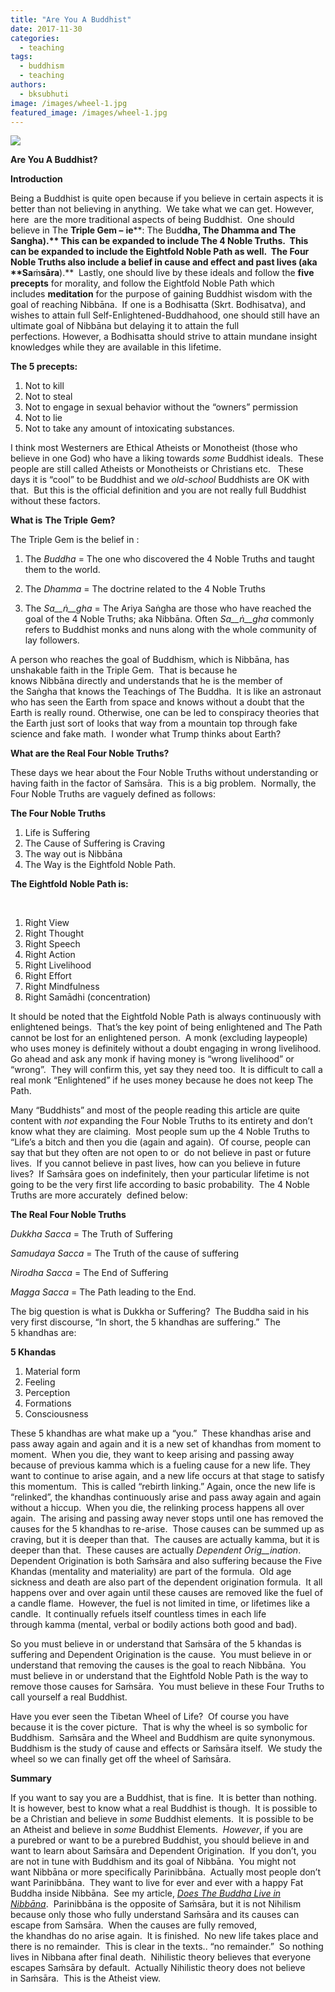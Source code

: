 ```yaml
---
title: "Are You A Buddhist"
date: 2017-11-30
categories: 
  - teaching
tags: 
  - buddhism
  - teaching
authors: 
  - bksubhuti
image: /images/wheel-1.jpg
featured_image: /images/wheel-1.jpg
---
```


[![](/images/wheel-1.jpg)](/images/2017/11/wheel-1.jpg)

**Are You A Buddhist?** 

**Introduction** 

Being a Buddhist is quite open because if you believe in certain aspects it is better than not believing in anything.  We take what we can get. However, here  are the more traditional aspects of being Buddhist.  One should believe in The **Triple Gem –** **ie****: The Bud****dha, The Dhamma and The Sangha).** This can be expanded to include **The 4 Noble Truths**.  This can be expanded to include the **Eightfold Noble Path** as well.  The Four Noble Truths also include a **belief in cause and effect and past lives (aka** **Sa****ṁ****sāra****).**  Lastly, one should live by these ideals and follow the **five precepts** for morality, and follow the Eightfold Noble Path which includes **meditation** for the purpose of gaining Buddhist wisdom with the goal of reaching Nibbāna.  If one is a Bodhisatta (Skrt. Bodhisatva), and wishes to attain full Self-Enlightened-Buddhahood, one should still have an ultimate goal of Nibbāna but delaying it to attain the full perfections. However, a Bodhisatta should strive to attain mundane insight knowledges while they are available in this lifetime.     

 

**The 5 precepts:**  

 

1. Not to kill 
2. Not to steal 
3. Not to engage in sexual behavior without the “owners” permission 
4. Not to lie 
5. Not to take any amount of intoxicating substances. 

  

I think most Westerners are Ethical Atheists or Monotheist (those who believe in one God) who have a liking towards _some_ Buddhist ideals.  These people are still called Atheists or Monotheists or Christians etc.   These days it is “cool” to be Buddhist and we _old-school_ Buddhists are OK with that.  But this is the official definition and you are not really full Buddhist without these factors. 

 

**What is** **The Triple** **Gem?** 

The Triple Gem is the belief in : 

1. The _Buddha_ = The one who discovered the 4 Noble Truths and taught them to the world. 

1. The _Dhamma_ \= The doctrine related to the 4 Noble Truths 

1. The _Sa__ṅ__gha_ = The Ariya Saṅgha are those who have reached the goal of the 4 Noble Truths; aka Nibbāna. Often _Sa__ṅ__gha_ commonly refers to Buddhist monks and nuns along with the whole community of lay followers. 

 A person who reaches the goal of Buddhism, which is Nibbāna, has unshakable faith in the Triple Gem.  That is because he knows Nibbāna directly and understands that he is the member of the Saṅgha that knows the Teachings of The Buddha.  It is like an astronaut who has seen the Earth from space and knows without a doubt that the Earth is really round. Otherwise, one can be led to conspiracy theories that the Earth just sort of looks that way from a mountain top through fake science and fake math.  I wonder what Trump thinks about Earth? 

**What are the Real Four Noble Truths?** 

These days we hear about the Four Noble Truths without understanding or having faith in the factor of Saṁsāra.  This is a big problem.  Normally, the Four Noble Truths are vaguely defined as follows: 

**The Four Noble Truths** 

1. Life is Suffering 
2. The Cause of Suffering is Craving 
3. The way out is Nibbāna 
4. The Way is the Eightfold Noble Path. 

 

**The Eightfold** **Noble Path is:** 

  

1. Right View 
2. Right Thought 
3. Right Speech 
4. Right Action 
5. Right Livelihood 
6. Right Effort 
7. Right Mindfulness
8. Right Samādhi (concentration)

It should be noted that the Eightfold Noble Path is always continuously with enlightened beings.  That’s the key point of being enlightened and The Path cannot be lost for an enlightened person.  A monk (excluding laypeople) who uses money is definitely without a doubt engaging in wrong livelihood.  Go ahead and ask any monk if having money is “wrong livelihood” or “wrong”.  They will confirm this, yet say they need too.  It is difficult to call a real monk “Enlightened” if he uses money because he does not keep The Path. 

 

Many “Buddhists” and most of the people reading this article are quite content with _not_ expanding the Four Noble Truths to its entirety and don’t know what they are claiming.  Most people sum up the 4 Noble Truths to “Life’s a bitch and then you die (again and again).  Of course, people can say that but they often are not open to or  do not believe in past or future lives.  If you cannot believe in past lives, how can you believe in future lives?  If Saṁsāra goes on indefinitely, then your particular lifetime is not going to be the very first life according to basic probability.  The 4 Noble Truths are more accurately  defined below: 

 

**The Real Four Noble Truths** 

_Dukkha Sacca_ \= The Truth of Suffering 

_Samudaya_ _Sacca_ = The Truth of the cause of suffering 

_Nirodha_ _Sacca_ \= The End of Suffering 

_Magga_ _Sacca_ \= The Path leading to the End. 

 

The big question is what is Dukkha or Suffering?  The Buddha said in his very first discourse, “In short, the 5 khandhas are suffering.”  The 5 khandhas are: 

 

**5 Khandas** 

1. Material form 
2. Feeling 
3. Perception 
4. Formations 
5. Consciousness 

 

These 5 khandhas are what make up a “you.”  These khandhas arise and pass away again and again and it is a new set of khandhas from moment to moment.  When you die, they want to keep arising and passing away because of previous kamma which is a fueling cause for a new life. They want to continue to arise again, and a new life occurs at that stage to satisfy this momentum.  This is called “rebirth linking.” Again, once the new life is “relinked”, the khandhas continuously arise and pass away again and again without a hiccup.  When you die, the relinking process happens all over again.  The arising and passing away never stops until one has removed the causes for the 5 khandhas to re-arise.  Those causes can be summed up as craving, but it is deeper than that.  The causes are actually kamma, but it is deeper than that.  These causes are actually _Dependent Orig__ination_.   Dependent Origination is both Saṁsāra and also suffering because the Five Khandas (mentality and materiality) are part of the formula.  Old age sickness and death are also part of the dependent origination formula.  It all happens over and over again until these causes are removed like the fuel of a candle flame.  However, the fuel is not limited in time, or lifetimes like a candle.  It continually refuels itself countless times in each life through kamma (mental, verbal or bodily actions both good and bad). 

 

So you must believe in or understand that Saṁsāra of the 5 khandas is suffering and Dependent Origination is the cause.  You must believe in or understand that removing the causes is the goal to reach Nibbāna.  You must believe in or understand that the Eightfold Noble Path is the way to remove those causes for Saṁsāra.  You must believe in these Four Truths to call yourself a real Buddhist.   

 

Have you ever seen the Tibetan Wheel of Life?  Of course you have because it is the cover picture.  That is why the wheel is so symbolic for Buddhism.  Saṁsāra and the Wheel and Buddhism are quite synonymous.  Buddhism is the study of cause and effects or Saṁsāra itself.  We study the wheel so we can finally get off the wheel of Saṁsāra.   

**Summary** 

If you want to say you are a Buddhist, that is fine.  It is better than nothing.  It is however, best to know what a real Buddhist is though.  It is possible to be a Christian and believe in _some_ Buddhist elements.  It is possible to be an Atheist and believe in _some_ Buddhist Elements.  _However_, if you are a purebred or want to be a purebred Buddhist, you should believe in and want to learn about Saṁsāra and Dependent Origination.  If you don’t, you are not in tune with Buddhism and its goal of Nibbāna.  You might not want Nibbāna or more specifically Parinibbāna.  Actually most people don’t want Parinibbāna.  They want to live for ever and ever with a happy Fat Buddha inside Nibbāna.  See my article, [_Does The Buddha Live in_ _Nibbāna_](https://subhuti.withmetta.net/2017/09/10/buddha-live-nibbana/).  Parinibbāna is the opposite of Saṁsāra, but it is not Nihilism because only those who fully understand Saṁsāra and its causes can escape from Saṁsāra.  When the causes are fully removed, the khandhas do no arise again.  It is finished.  No new life takes place and there is no remainder.  This is clear in the texts.. “no remainder.”  So nothing lives in Nibbana after final death.  Nihilistic theory believes that everyone escapes Saṁsāra by default.  Actually Nihilistic theory does not believe in Saṁsāra.  This is the Atheist view.